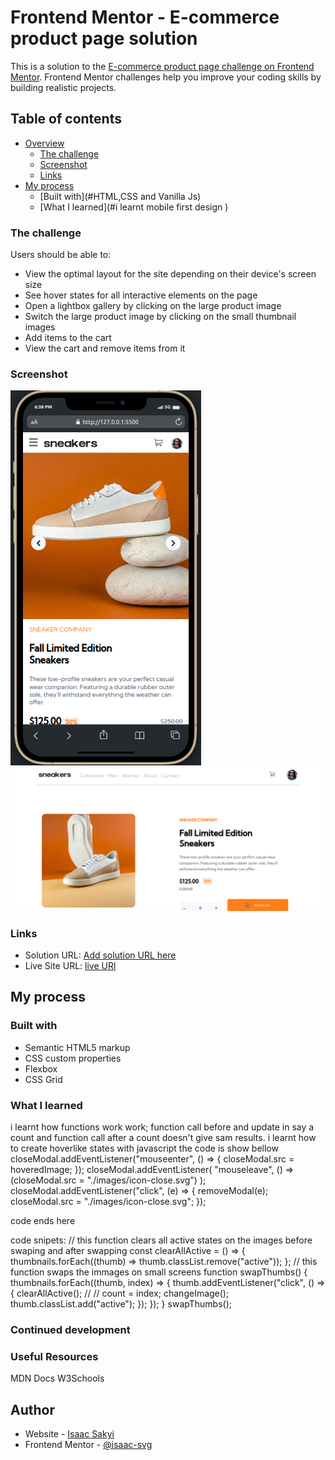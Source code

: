 # Frontend Mentor - E-commerce product page solution

This is a solution to the [E-commerce product page challenge on Frontend Mentor](https://www.frontendmentor.io/challenges/ecommerce-product-page-UPsZ9MJp6). Frontend Mentor challenges help you improve your coding skills by building realistic projects.

## Table of contents

- [Overview](#overview)
  - [The challenge](#the-challenge)
  - [Screenshot](#screenshot)
  - [Links](#links)
- [My process](#my-process)
  - [Built with](#HTML,CSS and Vanilla Js)
  - [What I learned](#i learnt mobile first design )



### The challenge

Users should be able to:

- View the optimal layout for the site depending on their device's screen size
- See hover states for all interactive elements on the page
- Open a lightbox gallery by clicking on the large product image
- Switch the large product image by clicking on the small thumbnail images
- Add items to the cart
- View the cart and remove items from it

### Screenshot

![](./screenshots/screenshot1.png)
![](./screenshots/screenshot2.png)


### Links

- Solution URL: [Add solution URL here](https://your-solution-url.com)
- Live Site URL: [live URl](https://ecommui.netlify.app/)

## My process

### Built with

- Semantic HTML5 markup
- CSS custom properties
- Flexbox
- CSS Grid




### What I learned
i learnt how functions work work; 
function call before and update in say  a count and function call after a count doesn't give sam results.
i learnt how to create hoverlike states with javascript
the code is show bellow
closeModal.addEventListener("mouseenter", () => {
  closeModal.src = hoveredImage;
});
closeModal.addEventListener(
  "mouseleave",
  () => (closeModal.src = "./images/icon-close.svg")
);
closeModal.addEventListener("click", (e) => {
  removeModal(e);
  closeModal.src = "./images/icon-close.svg";
});

code ends here


code snipets:
 // this function clears all active states on the images before swaping and after swapping
const clearAllActive = () => {
  thumbnails.forEach((thumb) => thumb.classList.remove("active"));
};
//  this function swaps the immages on small screens
function swapThumbs() {
  thumbnails.forEach((thumb, index) => {
    thumb.addEventListener("click", () => {
      clearAllActive();
      //
      //
      count = index;
      changeImage();
      thumb.classList.add("active");
    });
  });
}
swapThumbs();



### Continued development

<!--  -->

### Useful Resources

MDN Docs 
W3Schools

## Author

- Website - [Isaac Sakyi](https://ecommui.netlify.app/)
- Frontend Mentor - [@isaac-svg](https://www.frontendmentor.io/profile/yourusername)







